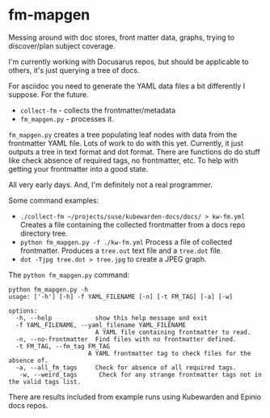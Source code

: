 # fm-mapgen

Messing around with doc stores, front matter data, graphs,
trying to discover/plan subject coverage.

I'm currently working with Docusarus repos, but should be applicable to others,
it's just querying a tree of docs.

For asciidoc you need to generate the YAML data files a bit differently I suppose.
For the future.

- `collect-fm` - collects the frontmatter/metadata
- `fm_mapgen.py` - processes it.

`fm_mapgen.py` creates a tree populating leaf nodes with data from the frontmatter YAML file.
Lots of work to do with this yet. Currently, it just outputs a tree in text format and dot format.
There are functions do do stuff like check absence of required tags, no frontmatter, etc.
To help with getting your frontmatter into a good state.

All very early days. And, I'm definitely not a real programmer.

Some command examples:

- `./collect-fm ~/projects/suse/kubewarden-docs/docs/ > kw-fm.yml`
Creates a file containing the collected frontmatter from a docs repo directory tree.
- `python fm_mapgen.py -f ./kw-fm.yml`
Process a file of collected frontmatter. Produces a `tree.out` text file and a `tree.dot` file.
- `dot -Tjpg tree.dot > tree.jpg` to create a JPEG graph.

The `python fm_mapgen.py` command:
```console
python fm_mapgen.py -h
usage: ['-h'] [-h] -f YAML_FILENAME [-n] [-t FM_TAG] [-a] [-w]

options:
  -h, --help            show this help message and exit
  -f YAML_FILENAME, --yaml_filename YAML_FILENAME
                        A YAML file containing frontmatter to read.
  -n, --no-frontmatter  Find files with no frontmatter defined.
  -t FM_TAG, --fm_tag FM_TAG
                      A YAML frontmatter tag to check files for the absence of.
  -a, --all_fm_tags     Check for absence of all required tags.
   -w, --weird_tags      Check for any strange frontmatter tags not in the valid tags list.
```

There are results included from example runs using Kubewarden and Epinio docs repos.
